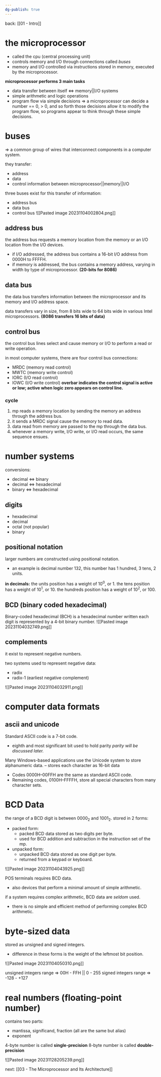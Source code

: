 ```yaml
---
dg-publish: true
---
```

back: [[01 - Intro]]
# the microprocessor
- called the cpu (central processing unit)
- controls memory and I/O through connections called _buses_
- memory and I/O controlled via instructions stored in memory, executed by the microprocessor.

**microprocessor performs 3 main tasks**
- data transfer between itself <=> memory||I/O systems
- simple arithmetic and logic operations
- program flow via simple decisions
=> a microprocessor can decide a number == 0, > 0, and so forth
	those decisions allow it to modify the program flow, so programs appear to think through these simple decisions.

# buses
=> a common group of wires that interconnect components in a computer system.

they transfer:
- address
- data
- control information between microprocessor||memory||I/O

three buses exist for this transfer of information:
- address bus
- data bus
- control bus
![[Pasted image 20231104002804.png]]
## address bus
the address bus requests a memory location from the memory or an I/O location from the I/O devices.
- if I/O addressed, the address bus contains a 16-bit I/O address from 0000H to FFFFH.
- if memory is addressed, the bus contains a memory address, varying in width by type of microprocessor. **(20-bits for 8086)**
## data bus
the data bus transfers information between the microprocessor and its memory and I/O address space.

data transfers vary in size, from 8 bits wide to 64 bits wide in various Intel microprocessors. **(8086 transfers 16 bits of data)**
## control bus
the control bus lines select and cause memory or I/O to perform a read or write operation.

in most computer systems, there are four control bus connections:
- MRDC (memory read control)
- MWTC (memory write control)
- IORC (I/O read control)
- IOWC (I/O write control)
**overbar indicates the control signal is active or low;
active when logic zero appears on control line.**

### cycle
1. mp reads a memory location by sending the memory an address through the address bus.
2. it sends a MRDC signal cause the memory to read data.
3. data read from memory are passed to the mp through the data bus.
4. whenever a memory write, I/O write, or I/O read occurs, the same sequence ensues.

# number systems 
conversions:
- decimal <=> binary
- decimal <=> hexadecimal
- binary <=> hexadecimal
## digits
- hexadecimal
- decimal
- octal (not popular)
- binary
## positional notation
larger numbers are constructed using positional notation.
- an example is decimal number 132,
  this number has 1 hundred, 3 tens, 2 units.

**in decimals:**
the units position has a weight of 10<sup>0</sup>, or 1.
the tens position has a weight of 10<sup>1</sup>, or 10.
the hundreds position has a weight of 10<sup>2</sup>, or 100.

## BCD (binary coded hexadecimal)
Binary-coded hexadecimal (BCH) is a hexadecimal number written each digit is represented by a 4-bit binary number.
![[Pasted image 20231104032749.png]]
## complements
it exist to represent negative numbers.

two systems used to represent negative data:
- radix
- radix-1 (earliest negative complement)

![[Pasted image 20231104032911.png]]

# computer data formats
## ascii and unicode
Standard ASCII code is a 7-bit code.
- eighth and most significant bit used to hold parity
_parity will be discussed later._

Many Windows-based applications use the Unicode system to store alphanumeric data.
– stores each character as 16-bit data

- Codes 0000H–00FFH are the same as standard ASCII code.
- Remaining codes, 0100H–FFFFH, store all special characters from many character sets.

# BCD Data
the range of a BCD digit is between 0000<sub>2</sub> and 1001<sub>2</sub>.
stored in 2 forms:
- packed form:
	- packed BCD data stored as two digits per byte.
	- used for BCD addition and subtraction in the instruction set of the mp.
- unpacked form:
	- unpacked BCD data stored as one digit per byte.
	- returned from a keypad or keyboard.

![[Pasted image 20231104043925.png]]

POS terminals requires BCD data.
- also devices that perform a minimal amount of simple arithmetic.

if a system requires complex arithmetic, BCD data are _seldom_ used.
- there is no simple and efficient method of performing complex BCD arithmetic.

# byte-sized data
stored as unsigned and signed integers.
- difference in these forms is the weight of the leftmost bit position.

![[Pasted image 20231104050310.png]]

unsigned integers range => 00H - FFH || 0 - 255
signed integers range => -128 - +127

# real numbers (floating-point number)
contains two parts:
- mantissa, significand, fraction (all are the same but alias)
- exponent

4-byte number is called **single-precision**
8-byte number is called **double-precision**

![[Pasted image 20231128205239.png]]

next: [[03 - The Microprocessor and Its Architecture]]
